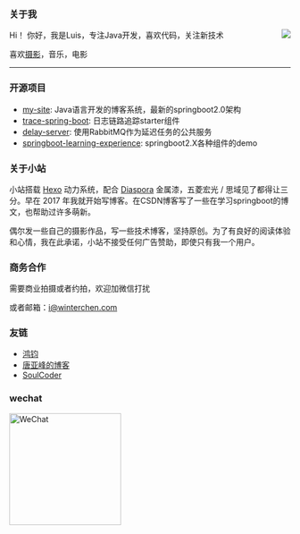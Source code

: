 

### 关于我

<a href="https://github.com/WinterChenS"><img align='right' src="https://github-readme-stats.vercel.app/api?username=WinterChenS&show_icons=true"></a>

Hi！ 你好，我是Luis，专注Java开发，喜欢代码，关注新技术

喜欢[摄影](https://photo.winterchen.com/)，音乐，电影
     


---

### 开源项目


* [my-site](https://github.com/WinterChenS/my-site): Java语言开发的博客系统，最新的springboot2.0架构
* [trace-spring-boot](https://github.com/WinterChenS/trace-spring-boot): 日志链路追踪starter组件
* [delay-server](https://github.com/WinterChenS/delay-server): 使用RabbitMQ作为延迟任务的公共服务
* [springboot-learning-experience](https://github.com/WinterChenS/springboot-learning-experience): springboot2.X各种组件的demo



### 关于小站

小站搭载 [Hexo](https://hexo.io/) 动力系统，配合 [Diaspora](https://github.com/Fechin/hexo-theme-diaspora) 金属漆，五菱宏光 / 思域见了都得让三分。早在 2017 年我就开始写博客。在CSDN博客写了一些在学习springboot的博文，也帮助过许多萌新。

偶尔发一些自己的摄影作品，写一些技术博客，坚持原创。为了有良好的阅读体验和心情，我在此承诺，小站不接受任何广告赞助，即使只有我一个用户。

### 商务合作

需要商业拍摄或者约拍，欢迎加微信打扰

或者邮箱：i@winterchen.com

### 友链

* [鸿钧](https://bhongjun.com)
* [唐亚峰的博客](http://blog.battcn.com/)
* [SoulCoder](http://www.soulcoder.tech/)


### wechat
<img src="http://img.winterchen.com/Wechat.jpg" width="200" height="200" alt="WeChat">
